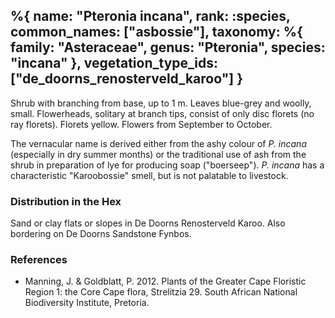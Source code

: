 %{
    name: "Pteronia incana",
    rank: :species,
    common_names: ["asbossie"],
    taxonomy: %{
        family: "Asteraceae",
        genus: "Pteronia",
        species: "incana"
    },
    vegetation_type_ids: ["de_doorns_renosterveld_karoo"]
}
---

Shrub with branching from base, up to 1 m. Leaves blue-grey and woolly, small. Flowerheads, solitary at branch tips, consist of
only disc florets (no ray florets). Florets yellow. Flowers from September to October.

<!-- read more -->

The vernacular name is derived either from the ashy colour of *P. incana* (especially in dry summer months) or the traditional use
of ash from the shrub in preparation of lye for producing soap ("boerseep"). *P. incana* has a characteristic "Karoobossie" smell,
but is not palatable to livestock.

### Distribution in the Hex

Sand or clay flats or slopes in De Doorns Renosterveld Karoo. Also bordering on De Doorns Sandstone Fynbos.

### References

* Manning, J. & Goldblatt, P. 2012. Plants of the Greater Cape Floristic Region 1: the Core Cape flora, Strelitzia 29. South African National Biodiversity Institute, Pretoria.